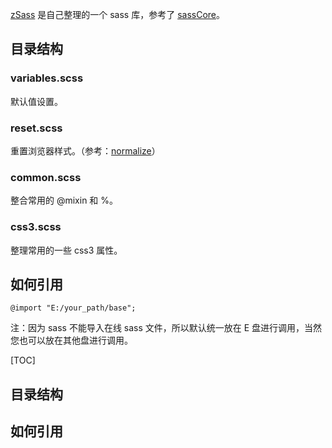 [zSass](https://github.com/zhuyujia/zSass) 是自己整理的一个 sass 库，参考了 [sassCore](https://github.com/marvin1023/sassCore)。

## 目录结构 ##

### variables.scss ###

默认值设置。

### reset.scss ###

重置浏览器样式。（参考：[normalize](https://github.com/necolas/normalize.css/)）

### common.scss ###

整合常用的 @mixin 和 %。

### css3.scss ###

整理常用的一些 css3 属性。

## 如何引用 ##

    @import "E:/your_path/base";

注：因为 sass 不能导入在线 sass 文件，所以默认统一放在 E 盘进行调用，当然您也可以放在其他盘进行调用。


[TOC]

## 目录结构 ##

## 如何引用 ##